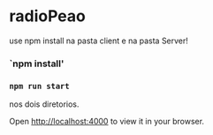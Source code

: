 # radioPeao

use npm install na pasta client e na pasta Server!

### `npm install'

### `npm run start` 

nos dois diretorios.

Open [http://localhost:4000](http://localhost:4000) to view it in your browser.